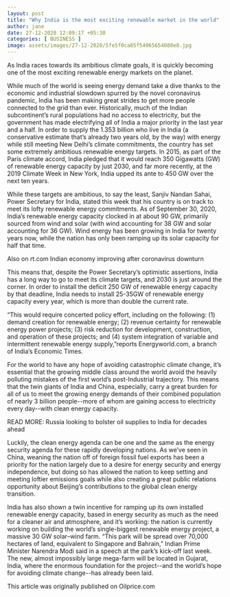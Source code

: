 ```yaml
---
layout: post
title: "Why India is the most exciting renewable market in the world"
author: jane 
date: 27-12-2020 12:09:17 +05:30 
categories: [ BUSINESS ] 
image: assets/images/27-12-2020/5fe5f0ca85f54065654080e8.jpg
---
```

As India races towards its ambitious climate goals, it is quickly becoming one of the most exciting renewable energy markets on the planet.

While much of the world is seeing energy demand take a dive thanks to the economic and industrial slowdown spurred by the novel coronavirus pandemic, India has been making great strides to get more people connected to the grid than ever. Historically, much of the Indian subcontinent’s rural populations had no access to electricity, but the government has made electrifying all of India a major priority in the last year and a half. In order to supply the 1.353 billion who live in India (a conservative estimate that’s already two years old, by the way) with energy while still meeting New Delhi’s climate commitments, the country has set some extremely ambitious renewable energy targets. In 2015, as part of the Paris climate accord, India pledged that it would reach 350 Gigawatts (GW) of renewable energy capacity by just 2030, and far more recently, at the 2019 Climate Week in New York, India upped its ante to 450 GW over the next ten years.

While these targets are ambitious, to say the least, Sanjiv Nandan Sahai, Power Secretary for India, stated this week that his country is on track to meet its lofty renewable energy commitments. As of September 30, 2020, India’s renewable energy capacity clocked in at about 90 GW, primarily sourced from wind and solar (with wind accounting for 38 GW and solar accounting for 36 GW). Wind energy has been growing in India for twenty years now, while the nation has only been ramping up its solar capacity for half that time.

Also on rt.com Indian economy improving after coronavirus downturn

This means that, despite the Power Secretary’s optimistic assertions, India has a long way to go to meet its climate targets, and 2030 is just around the corner. In order to install the deficit 250 GW of renewable energy capacity by that deadline, India needs to install 25-35GW of renewable energy capacity every year, which is more than double the current rate.

“This would require concerted policy effort, including on the following: (1) demand creation for renewable energy; (2) revenue certainty for renewable energy power projects; (3) risk reduction for development, construction, and operation of these projects; and (4) system integration of variable and intermittent renewable energy supply,”reports Energyworld.com, a branch of India’s Economic Times.

For the world to have any hope of avoiding catastrophic climate change, it’s essential that the growing middle class around the world avoid the heavily polluting mistakes of the first world’s post-Industrial trajectory. This means that the twin giants of India and China, especially, carry a great burden for all of us to meet the growing energy demands of their combined population of nearly 3 billion people--more of whom are gaining access to electricity every day--with clean energy capacity.

READ MORE: Russia looking to bolster oil supplies to India for decades ahead

Luckily, the clean energy agenda can be one and the same as the energy security agenda for these rapidly developing nations. As we’ve seen in China, weaning the nation off of foreign fossil fuel exports has been a priority for the nation largely due to a desire for energy security and energy independence, but doing so has allowed the nation to keep setting and meeting loftier emissions goals while also creating a great public relations opportunity about Beijing’s contributions to the global clean energy transition.

India has also shown a twin incentive for ramping up its own installed renewable energy capacity, based in energy security as much as the need for a cleaner air and atmosphere, and it’s working: the nation is currently working on building the world’s single-biggest renewable energy project, a massive 30 GW solar–wind farm. “This park will be spread over 70,000 hectares of land, equivalent to Singapore and Bahrain,” Indian Prime Minister Narendra Modi said in a speech at the park’s kick-off last week. The new, almost impossibly large mega-farm will be located in Gujarat, India, where the enormous foundation for the project--and the world’s hope for avoiding climate change--has already been laid.

This article was originally published on Oilprice.com
